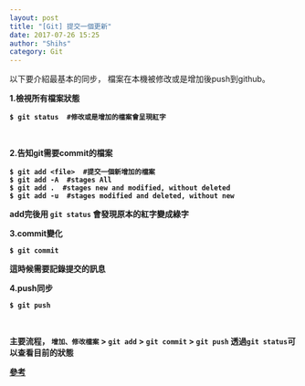 ```yaml
---
layout: post
title: "[Git] 提交一個更新"
date: 2017-07-26 15:25
author: "Shihs"
category: Git
---
```



以下要介紹最基本的同步，
檔案在本機被修改或是增加後push到github。


<b>1.檢視所有檔案狀態
```git
$ git status  #修改或是增加的檔案會呈現紅字
```
<br>

<b>2.告知git需要commit的檔案
```git
$ git add <file>  #提交一個新增加的檔案
$ git add -A  #stages All
$ git add .  #stages new and modified, without deleted
$ git add -u  #stages modified and deleted, without new
```
add完後用 `git status` 會發現原本的紅字變成綠字
<br>

<b>3.commit變化
```git
$ git commit
```
這時候需要記錄提交的訊息
<br>

<b>4.push同步
```git
$ git push
```
<br>


主要流程，
`增加、修改檔案` > `git add` > `git commit` > `git push`
透過`git status`可以查看目前的狀態


[參考](https://zlargon.gitbooks.io/git-tutorial/content/startup/commit_a_patch.html)


